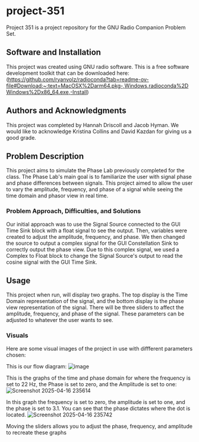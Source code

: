 # project-351
Project 351 is a project repository for the GNU Radio Companion Problem Set. 

## Software and Installation
This project was created using GNU radio software. This is a free software development toolkit that can be downloaded here: (https://github.com/ryanvolz/radioconda?tab=readme-ov-file#Download:~:text=MacOSX%2Darm64.pkg-,Windows,radioconda%2DWindows%2Dx86_64.exe,-Install)

## Authors and Acknowledgments
This project was completed by Hannah Driscoll and Jacob Hyman. We would like to acknowledge Kristina Collins and David Kazdan for giving us a good grade.

## Problem Description
This project aims to simulate the Phase Lab previously completed for the class. The Phase Lab's main goal is to familiarize the user with signal phase and phase differences between signals. This project aimed to allow the user to vary the amplitude, frequency, and phase of a signal while seeing the time domain and phasor view in real time. 

### Problem Approach, Difficulties, and Solutions
Our initial approach was to use the Signal Source connected to the GUI Time Sink block with a float signal to see the output. Then, variables were created to adjust the amplitude, frequency, and phase. We then changed the source to output a complex signal for the GUI Constellation Sink to correctly output the phase view. Due to this complex signal, we used a Complex to Float block to change the Signal Source's output to read the cosine signal with the GUI Time Sink. 

## Usage
This project when run, will display two graphs. The top display is the Time Domain representation of the signal, and the bottom display is the phase view representation of the signal. There will be three sliders to affect the amplitude, frequency, and phase of the signal. These parameters can be adjusted to whatever the user wants to see. 

### Visuals
Here are some visual images of the project in use with diffferent parameters chosen:

This is our flow diagram:
![image](https://github.com/user-attachments/assets/1c6eec6e-d539-47c9-89b7-c2b4601f0df5)

This is the graphs of the time and phase domain for where the frequency is set to 22 Hz, the Phase is set to zero, and the Amplitude is set to one:
![Screenshot 2025-04-16 235614](https://github.com/user-attachments/assets/e6a9b258-cec0-4f74-8417-7fee84d5c2f0)


In this graph the frequency is set to zero, the amplitude is set to one, and the phase is set to 3.1. You can see that the phase dictates where the dot is located.
![Screenshot 2025-04-16 235742](https://github.com/user-attachments/assets/039603e5-b07f-46ca-a479-e1d2d277e5e3)

Moving the sliders allows you to adjust the phase, frequency, and amplitude to recreate these graphs

